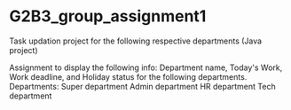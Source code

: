 # G2B3_group_assignment1
Task updation project for the following respective departments (Java project)

Assignment to display the following info:
Department name, Today's Work, Work deadline, and Holiday status for the following departments.
Departments:
Super department
Admin department
HR department
Tech department

